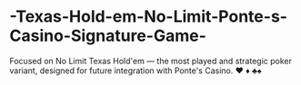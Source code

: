 # -Texas-Hold-em-No-Limit-Ponte-s-Casino-Signature-Game-
Focused on No Limit Texas Hold'em — the most played and strategic poker variant, designed for future integration with Ponte's Casino. ♥️ ♦️ ♣️♠️ 
